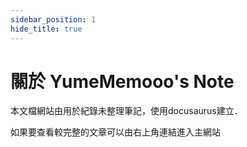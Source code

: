 ```yaml
---
sidebar_position: 1
hide_title: true
---
```


# 關於 YumeMemooo's Note

本文檔網站由用於紀錄未整理筆記，使用docusaurus建立．

如果要查看較完整的文章可以由右上角連結進入主網站

